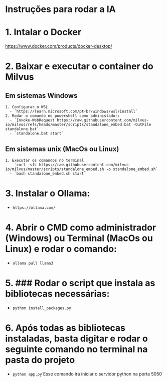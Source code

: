 # Instruções para rodar a IA

# 1. Intalar o Docker
  https://www.docker.com/products/docker-desktop/

# 2. Baixar e executar o container do Milvus    
  ## Em sistemas Windows
    1. Configurar o WSL
      - `https://learn.microsoft.com/pt-br/windows/wsl/install`
    2. Rodar o comando no powershell como administador:
      - `Invoke-WebRequest https://raw.githubusercontent.com/milvus-io/milvus/refs/heads/master/scripts/standalone_embed.bat -OutFile standalone.bat`
      - `standalone.bat start`
       
  ## Em sistemas unix (MacOs ou Linux)
    1. Executar os comandos no terminal
      - `curl -sfL https://raw.githubusercontent.com/milvus-io/milvus/master/scripts/standalone_embed.sh -o standalone_embed.sh`
      - `bash standalone_embed.sh start`
     
# 3. Instalar o Ollama:
  - `https://ollama.com/`
# 4. Abrir o CMD como administrador (Windows) ou Terminal (MacOs ou Linux) e rodar o comando:
  - `ollama pull llama3`

# 5. ### Rodar o script que instala as bibliotecas necessárias:
  - `python install_packages.py`

# 6. Após todas as bibliotecas instaladas, basta digitar e rodar o seguinte comando no terminal na pasta do projeto
  - `python app.py`
    Esse comando irá iniciar o servidor python na porta 5050

